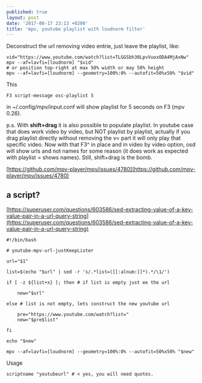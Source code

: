 ```yaml
---
published: true
layout: post
date: '2017-08-17 23:13 +0200'
title: 'mpv, youtube playlist with loudnorm filter'
---
```

Deconstruct the url removing video entrie, just leave the playlist, like:

    vid="https://www.youtube.com/watch?list=TLGGSbh30LpvVuoxODA4MjAxNw"
    mpv --af=lavfi=[loudnorm] "$vid"
    # or position top-right at max 50% width or may 50% height
    mpv --af=lavfi=[loudnorm] --geometry=100%:0% --autofit=50%x50% "$vid"
    
This

    F3 script-message osc-playlist 5
    
in ~/.config/mpv/input.conf will show playlist for 5 seconds on F3 (mpv 0.26).

p.s. With **shift+drag** it is also possible to populate playlist. In youtube case that does work video by video, but NOT playlist by playlist, actually if you drag playlist directly without removing the v= part it will only play that specific video. Now with that F3^ in place and in video by video option, osd will show urls and not names for some reason (it does work as expected with playlist = shows names). Still, shift+drag is the bomb.

[https://github.com/mpv-player/mpv/issues/4780](https://github.com/mpv-player/mpv/issues/4780)

## a script?

[https://superuser.com/questions/603586/sed-extracting-value-of-a-key-value-pair-in-a-url-query-string](https://superuser.com/questions/603586/sed-extracting-value-of-a-key-value-pair-in-a-url-query-string)

    #!/bin/bash

    # youtube-mpv-url-justKeepLister

    url="$1"

    list=$(echo "$url" | sed -r 's/.*list=([[:alnum:]]*).*/\1/')

    if [ -z ${list+x} ]; then # if list is empty just ee the url

        new="$url"

    else # list is not empty, lets construct the new youtube url

        pre="https://www.youtube.com/watch?list="
        new="$pre$list"

    fi

    echo "$new"
    
    mpv --af=lavfi=[loudnorm] --geometry=100%:0% --autofit=50%x50% "$new"
    
Usage

    scriptname "youtubeurl" # < yes, you will need quotes.
    

